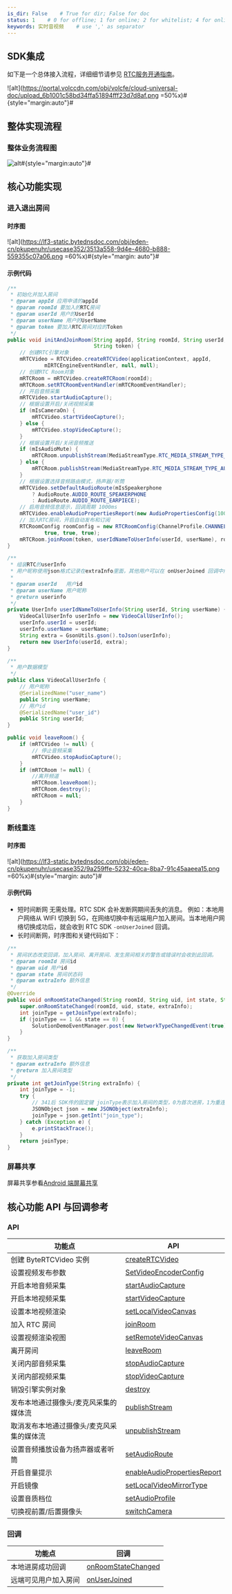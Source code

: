 ```yaml
---
is_dir: False    # True for dir; False for doc
status: 1    # 0 for offline; 1 for online; 2 for whitelist; 4 for online but hidden in TOC
keywords: 实时音视频    # use ',' as separator
---
```


## SDK集成

如下是一个总体接入流程，详细细节请参见 [RTC服务开通指南](69865)。

![alt](https://portal.volccdn.com/obj/volcfe/cloud-universal-doc/upload_6b1001c58bd34ffa51894fff23d7d8af.png =50%x)#{style="margin:auto"}#

## 整体实现流程

### 整体业务流程图

![alt](https://portal.volccdn.com/obj/volcfe/cloud-universal-doc/upload_223dd0edf4c045bf50f7ad2bf6552837.png)#{style="margin:auto"}#

## 核心功能实现
### 进入退出房间

#### 时序图

![alt](https://lf3-static.bytednsdoc.com/obj/eden-cn/pkupenuhr/usecase352/3513a558-9d4e-4680-b888-559355c07a06.png =60%x)#{style="margin: auto"}#
#### 示例代码
```Java
/**
 * 初始化并加入房间
 * @param appId 应用申请的appId
 * @param roomId 要加入的RTC房间
 * @param userId 用户的UserId
 * @param userName 用户的UserName
 * @param token 要加入RTC房间对应的Token
 */
public void initAndJoinRoom(String appId, String roomId, String userId, String userName,
                            String token) {
    // 创建RTC引擎对象
    mRTCVideo = RTCVideo.createRTCVideo(applicationContext, appId,
            mIRTCEngineEventHandler, null, null);
    // 创建RTC Room对象
    mRTCRoom = mRTCVideo.createRTCRoom(roomId);
    mRTCRoom.setRTCRoomEventHandler(mRTCRoomEventHandler);
    // 开启音频采集
    mRTCVideo.startAudioCapture();
    // 根据设置开启/关闭视频采集
    if (mIsCameraOn) {
        mRTCVideo.startVideoCapture();
    } else {
        mRTCVideo.stopVideoCapture();
    }
    // 根据设置开启/关闭音频推送
    if (mIsAudioMute) {
        mRTCRoom.unpublishStream(MediaStreamType.RTC_MEDIA_STREAM_TYPE_AUDIO);
    } else {
        mRTCRoom.publishStream(MediaStreamType.RTC_MEDIA_STREAM_TYPE_AUDIO);
    }
    // 根据设置选择音频路由模式，扬声器/听筒
    mRTCVideo.setDefaultAudioRoute(mIsSpeakerphone
        ? AudioRoute.AUDIO_ROUTE_SPEAKERPHONE
        : AudioRoute.AUDIO_ROUTE_EARPIECE);    
    // 启用音频信息提示，回调周期 1000ms
    mRTCVideo.enableAudioPropertiesReport(new AudioPropertiesConfig(1000,true,false));
    // 加入RTC房间，开启自动发布和订阅
    RTCRoomConfig roomConfig = new RTCRoomConfig(ChannelProfile.CHANNEL_PROFILE_COMMUNICATION,
            true, true, true);
    mRTCRoom.joinRoom(token, userIdNameToUserInfo(userId, userName), roomConfig);
}

/**
 * 组装RTC的userInfo
 * 用户昵称使用json格式记录在extraInfo里面，其他用户可以在 onUserJoined 回调中解析出来
 * 
 * @param userId   用户id
 * @param userName 用户昵称
 * @return userinfo
 */
private UserInfo userIdNameToUserInfo(String userId, String userName) {
    VideoCallUserInfo userInfo = new VideoCallUserInfo();
    userInfo.userId = userId;
    userInfo.userName = userName;
    String extra = GsonUtils.gson().toJson(userInfo);
    return new UserInfo(userId, extra);
}

/**
 * 用户数据模型
 */
public class VideoCallUserInfo {
    // 用户昵称
    @SerializedName("user_name")
    public String userName;
    // 用户id
    @SerializedName("user_id")
    public String userId;
}
```
```Java
public void leaveRoom() {
    if (mRTCVideo != null) {
        // 停止音频采集
        mRTCVideo.stopAudioCapture();
    }
    if (mRTCRoom != null) {
        //离开频道
        mRTCRoom.leaveRoom();
        mRTCRoom.destroy();
        mRTCRoom = null;
    }
}
```
### 断线重连

#### 时序图

![alt](https://lf3-static.bytednsdoc.com/obj/eden-cn/pkupenuhr/usecase352/9a259ffe-5232-40ca-8ba7-91c45aaeea15.png =60%x)#{style="margin: auto"}#

#### 示例代码

- 短时间断网
无需处理。RTC SDK 会补发断网期间丢失的消息。
例如：本地用户网络从 WIFI 切换到 5G，在网络切换中有远端用户加入房间。当本地用户网络切换成功后，就会收到 RTC SDK `-onUserJoined` 回调。
- 长时间断网，时序图和关键代码如下：

```Java
/**
 * 房间状态改变回调，加入房间、离开房间、发生房间相关的警告或错误时会收到此回调。
 * @param roomId 房间id
 * @param uid 用户id
 * @param state 房间状态码
 * @param extraInfo 额外信息
 */
@Override
public void onRoomStateChanged(String roomId, String uid, int state, String extraInfo) {
    super.onRoomStateChanged(roomId, uid, state, extraInfo);
    int joinType = getJoinType(extraInfo);
    if (joinType == 1 && state == 0) {
        SolutionDemoEventManager.post(new NetworkTypeChangedEvent(true));
    }
}

/**
 * 获取加入房间类型
 * @param extraInfo 额外信息
 * @return 加入房间类型
 */
private int getJoinType(String extraInfo) {
    int joinType = -1;
    try {
        // 341后 SDK传的固定键 joinType表示加入房间的类型，0为首次进房，1为重连进房。
        JSONObject json = new JSONObject(extraInfo);
        joinType = json.getInt("join_type");
    } catch (Exception e) {
        e.printStackTrace();
    }
    return joinType;
}
```

### 屏幕共享
屏幕共享参看[Android 端屏幕共享](124176)

## 核心功能 API 与回调参考 

### API

|  功能点 | API  |
| --- | --- |
| 创建 ByteRTCVideo 实例 |[createRTCVideo](70080#creatertcvideo) |
| 设置视频发布参数 | [SetVideoEncoderConfig](70080#setvideoencoderconfig) |
| 开启本地音频采集 | [startAudioCapture](70080#startaudiocapture)|
| 开启本地视频采集 | [startVideoCapture](70080#startvideocapture)|
| 设置本地视频渲染 | [setLocalVideoCanvas](70080#setlocalvideocanvas) |
| 加入 RTC 房间 | [joinRoom](70080#joinroom) |
| 设置视频渲染视图 |[setRemoteVideoCanvas](70080#setremotevideocanvas) |
| 离开房间 | [leaveRoom](70080#leaveroom)|
| 关闭内部音频采集 |   [stopAudioCapture](70080#stopaudiocapture) |
| 关闭内部视频采集 | [stopVideoCapture](70080#stopvideocapture) |
| 销毁引擎实例对象 | [destroy](70080#destroy) |
| 发布本地通过摄像头/麦克风采集的媒体流 | [publishStream](70080#publishstream) |
| 取消发布本地通过摄像头/麦克风采集的媒体流 | [unpublishStream](70080#unpublishstream)   |
| 设置音频播放设备为扬声器或者听筒 | [setAudioRoute](70080#setaudioroute) |
| 开启音量提示 | [enableAudioPropertiesReport](70080#enableaudiopropertiesreport)|
| 开启镜像 |  [setLocalVideoMirrorType](70080#setlocalvideomirrortype)  |
| 设置音质档位 |[setAudioProfile](70080#setaudioprofile)|
| 切换视前置/后置摄像头 | [switchCamera](70080#switchcamera) |

### 回调

|  功能点 | 回调  |
| --- | --- |
| 本地进房成功回调 | [onRoomStateChanged](70081#onroomstatechanged)  |
| 远端可见用户加入房间 | [onUserJoined](70081#onuserjoined)|
